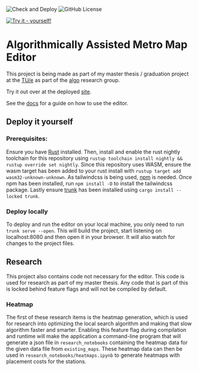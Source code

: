 ![Check and Deploy](https://img.shields.io/github/check-runs/callieve/metro-map-editor/main?style=flat-square)
![GitHub License](https://img.shields.io/github/license/callieve/metro-map-editor?style=flat-square)

[![Try it - yourself!](https://img.shields.io/badge/Try_it-yourself!-blue?style=for-the-badge)](https://calli.dev/university/metro-map)

# Algorithmically Assisted Metro Map Editor

This project is being made as part of my master thesis / graduation project at the [TU/e] as part of the [algo] research group.

Try it out over at the deployed [site].

See the [docs] for a guide on how to use the editor.

## Deploy it yourself

### Prerequisites:

Ensure you have [Rust] installed.
Then, install and enable the rust nightly toolchain for this repository using `rustup toolchain install nightly && rustup override set nightly`.
Since this repository uses WASM, ensure the wasm target has been added to your rust install with `rustup target add wasm32-unknown-unknown`.
As tailwindcss is being used, [npm] is needed.
Once npm has been installed, run `npm install -D` to install the tailwindcss package.
Lastly ensure [trunk] has been installed using `cargo install --locked trunk`.

### Deploy locally

To deploy and run the editor on your local machine, you only need to run `trunk serve --open`.
This will build the project, start listening on localhost:8080 and then open it in your browser.
It will also watch for changes to the project files.

## Research

This project also contains code not necessary for the editor.
This code is used for research as part of my master thesis.
Any code that is part of this is locked behind feature flags and will not be compiled by default.

### Heatmap

The first of these research items is the heatmap generation, which is used for research into optimizing the local search algorithm and making that slow algorithm faster and smarter.
Enabling this feature flag during compilation and runtime will make the application a command-line program that will generate a json file in `research_notebooks` containing the heatmap data for the given data file from `existing_maps`.
These heatmap data can then be used in `research_notebooks/heatmaps.ipynb` to generate heatmaps with placement costs for the stations.

[TU/e]: https://www.tue.nl/en/
[ALGO]: https://algo.win.tue.nl/
[site]: https://calli.dev/university/metro-map
[docs]: docs/README.md
[Rust]: https://www.rust-lang.org/learn/get-started
[NPM]: https://docs.npmjs.com/downloading-and-installing-node-js-and-npm
[trunk]: https://trunkrs.dev/
